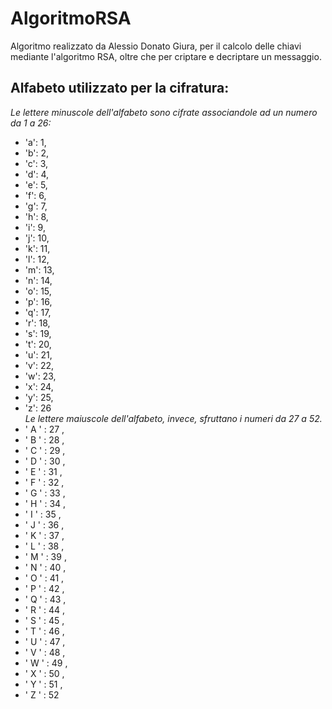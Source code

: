 # AlgoritmoRSA
Algoritmo realizzato da Alessio Donato Giura, per il calcolo delle chiavi mediante l'algoritmo RSA, oltre che per criptare e decriptare un messaggio.

## Alfabeto utilizzato per la cifratura:
_Le lettere minuscole dell'alfabeto sono cifrate associandole ad un numero da 1 a 26:_
* 'a': 1,
* 'b': 2,
* 'c': 3,
* 'd': 4,
* 'e': 5,
* 'f': 6,
* 'g': 7,
* 'h': 8,
* 'i': 9,
* 'j': 10,
* 'k': 11,
* 'l': 12,
* 'm': 13,
* 'n': 14,
* 'o': 15,
* 'p': 16,
* 'q': 17,
* 'r': 18,
* 's': 19,
* 't': 20,
* 'u': 21,
* 'v': 22,
* 'w': 23,
* 'x': 24,
* 'y': 25,
* 'z': 26\
_Le lettere maiuscole dell'alfabeto, invece, sfruttano i numeri da 27 a 52._
* ' A ' :  27 ,
* ' B ' :  28 ,
* ' C ' :  29 ,
* ' D ' :  30 ,
* ' E ' :  31 ,
* ' F ' :  32 ,
* ' G ' :  33 ,
* ' H ' :  34 ,
* ' I ' :  35 ,
* ' J ' :  36 ,
* ' K ' :  37 ,
* ' L ' :  38 ,
* ' M ' :  39 ,
* ' N ' :  40 ,
* ' O ' :  41 ,
* ' P ' :  42 ,
* ' Q ' :  43 ,
* ' R ' :  44 ,
* ' S ' :  45 ,
* ' T ' :  46 ,
* ' U ' :  47 ,
* ' V ' :  48 ,
* ' W ' :  49 ,
* ' X ' :  50 ,
* ' Y ' :  51 ,
* ' Z ' :  52
